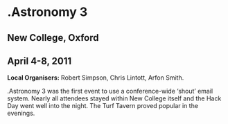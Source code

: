 # .Astronomy 3

## New College, Oxford

## April 4-8, 2011

**Local Organisers:** Robert Simpson, Chris Lintott, Arfon Smith.

.Astronomy 3 was the first event to use a conference-wide ‘shout’ email system. Nearly all attendees stayed within New College itself and the Hack Day went well into the night. The Turf Tavern proved popular in the evenings.
